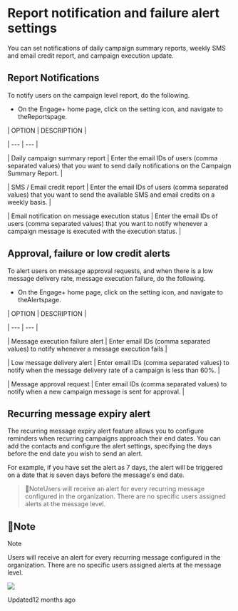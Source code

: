 # Report notification and failure alert settings

You can set notifications of daily campaign summary reports, weekly SMS and email credit report, and campaign execution update.

## Report Notifications

To notify users on the campaign level report, do the following.

- On the Engage+ home page, click on the setting icon, and navigate to theReportspage.

| OPTION | DESCRIPTION |

| --- | --- |

| Daily campaign summary report | Enter the email IDs of users (comma separated values) that you want to send daily notifications on the Campaign Summary Report. |

| SMS / Email credit report | Enter the email IDs of users (comma separated values) that you want to send the available SMS and email credits on a weekly basis. |

| Email notification on message execution status | Enter the email IDs of users (comma separated values) that you want to notify whenever a campaign message is executed with the execution status. |



## Approval, failure or low credit alerts

To alert users on message approval requests, and when there is a low message delivery rate, message execution failure, do the following.

- On the Engage+ home page, click on the setting icon, and navigate to theAlertspage.

| OPTION | DESCRIPTION |

| --- | --- |

| Message execution failure alert | Enter email IDs (comma separated values) to notify whenever a message execution fails |

| Low message delivery alert | Enter email IDs (comma separated values) to notify when the message delivery rate of a campaign is less than 60%. |

| Message approval request | Enter email IDs (comma separated values) to notify when a new campaign message is sent for approval. |



## Recurring message expiry alert

The recurring message expiry alert feature allows you to configure reminders when recurring campaigns approach their end dates. You can add the contacts and configure the alert settings, specifying the days before the end date you wish to send an alert.

For example, if you have set the alert as 7 days, the alert will be triggered on a date that is seven days before the message's end date.

> 📘NoteUsers will receive an alert for every recurring message configured in the organization. There are no specific users assigned alerts at the message level.

## 📘Note

Note

Users will receive an alert for every recurring message configured in the organization. There are no specific users assigned alerts at the message level.

![](https://files.readme.io/1d0c501-Recurring_message_alert.png)

Updated12 months ago